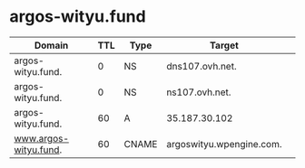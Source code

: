 # argos-wityu.fund

| Domain                | TTL | Type  | Target                   |     |
| --------------------- | --- | ----- | ------------------------ | --- |
| argos-wityu.fund.     | 0   | NS    | dns107.ovh.net.          |     |
| argos-wityu.fund.     | 0   | NS    | ns107.ovh.net.           |     |
| argos-wityu.fund.     | 60  | A     | 35.187.30.102            |     |
| www.argos-wityu.fund. | 60  | CNAME | argoswityu.wpengine.com. |     |

